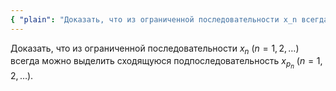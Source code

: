 ```yaml
---
{ "plain": "Доказать, что из ограниченной последовательности x_n всегда можно выделить сходящуюся подпоследовательность x_pn." }
---
```


Доказать, что из ограниченной последовательности $x_n \ (n=1,2,\ldots)$ всегда можно выделить сходящуюся подпоследовательность $x_{p_n} \ (n=1,2,\ldots)$.